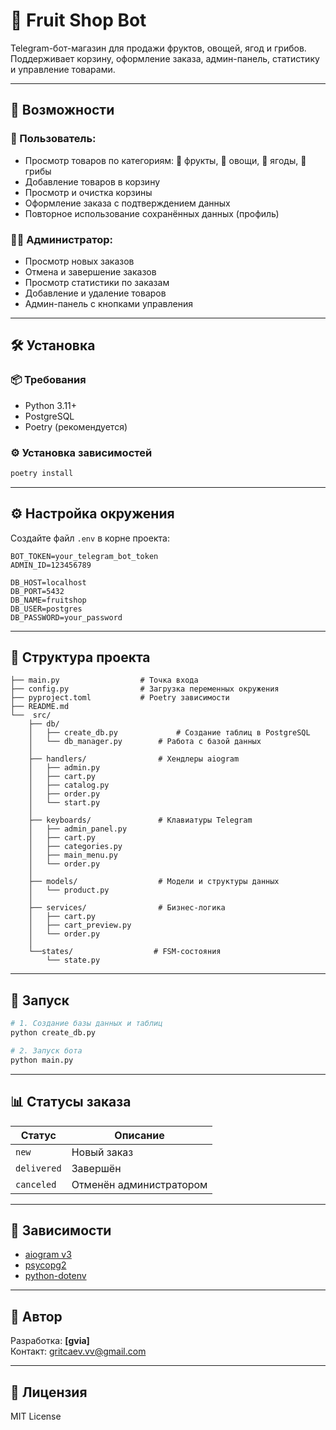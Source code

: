 # 🛒 Fruit Shop Bot

Telegram-бот-магазин для продажи фруктов, овощей, ягод и грибов.  
Поддерживает корзину, оформление заказа, админ-панель, статистику и управление товарами.

---

## 🚀 Возможности

### 🧍 Пользователь:
- Просмотр товаров по категориям: 🍎 фрукты, 🥦 овощи, 🍓 ягоды, 🍄 грибы
- Добавление товаров в корзину
- Просмотр и очистка корзины
- Оформление заказа с подтверждением данных
- Повторное использование сохранённых данных (профиль)

### 👨‍💼 Администратор:
- Просмотр новых заказов
- Отмена и завершение заказов
- Просмотр статистики по заказам
- Добавление и удаление товаров
- Админ-панель с кнопками управления

---

## 🛠 Установка

### 📦 Требования
- Python 3.11+
- PostgreSQL
- Poetry (рекомендуется)

### ⚙ Установка зависимостей

```bash
poetry install
```

---

## ⚙ Настройка окружения

Создайте файл `.env` в корне проекта:

```env
BOT_TOKEN=your_telegram_bot_token
ADMIN_ID=123456789

DB_HOST=localhost
DB_PORT=5432
DB_NAME=fruitshop
DB_USER=postgres
DB_PASSWORD=your_password
```

---

## 📂 Структура проекта

```text
├── main.py                  # Точка входа
├── config.py                # Загрузка переменных окружения
├── pyproject.toml           # Poetry зависимости
├── README.md
└──  src/
    ├── db/
    │   ├── create_db.py             # Создание таблиц в PostgreSQL
    │   └── db_manager.py        # Работа с базой данных
    │
    ├── handlers/                # Хендлеры aiogram
    │   ├── admin.py
    │   ├── cart.py
    │   ├── catalog.py
    │   ├── order.py
    │   └── start.py
    │
    ├── keyboards/               # Клавиатуры Telegram  
    │   ├── admin_panel.py
    │   ├── cart.py
    │   ├── categories.py
    │   ├── main_menu.py
    │   └── order.py
    │
    ├── models/                  # Модели и структуры данных
    │   └── product.py
    │
    ├── services/                # Бизнес-логика
    │   ├── cart.py
    │   ├── cart_preview.py
    │   └── order.py
    │
    └──states/                  # FSM-состояния
        └── state.py

```

---

## 🧪 Запуск

```bash
# 1. Создание базы данных и таблиц
python create_db.py

# 2. Запуск бота
python main.py
```

---

## 📊 Статусы заказа

| Статус     | Описание           |
|------------|--------------------|
| `new`      | Новый заказ        |
| `delivered`| Завершён           |
| `canceled` | Отменён администратором |

---

## 🧩 Зависимости

- [aiogram v3](https://docs.aiogram.dev/)
- [psycopg2](https://www.psycopg.org/)
- [python-dotenv](https://github.com/theskumar/python-dotenv)

---

## 📌 Автор

Разработка: **[gvia]**  
Контакт: gritcaev.vv@gmail.com

---

## 📜 Лицензия

MIT License
